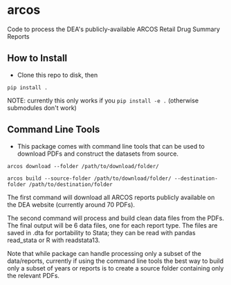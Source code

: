 # arcos #
Code to process the DEA's publicly-available ARCOS Retail Drug Summary Reports

## How to Install ##

* Clone this repo to disk, then 

`pip install .`

NOTE: currently this only works if you `pip install -e .` (otherwise submodules don't work)	

## Command Line Tools ##

* This package comes with command line tools that can be used to download PDFs and construct the datasets from source.

`arcos download --folder /path/to/download/folder/` 

`arcos build --source-folder /path/to/download/folder/ --destination-folder /path/to/destination/folder`

The first command will download all ARCOS reports publicly available on the DEA website (currently around 70 PDFs).

The second command will process and build clean data files from the PDFs. The final output will be 6 data files, one for each report type. The files are saved in .dta for portability to Stata; they can be read with pandas read_stata or R with readstata13.

Note that while package can handle processing only a subset of the data/reports, currently if using the command line tools the best way to build only a subset of years or reports is to create a source folder containing only the relevant PDFs.
